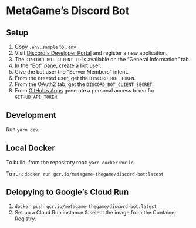 # MetaGame’s Discord Bot

## Setup

1. Copy `.env.sample` to `.env`
2. Visit [Discord's Developer Portal](//discord.com/developers/applications/) and register a new application.
3. The `DISCORD_BOT_CLIENT_ID` is available on the “General Information” tab.
4. In the “Bot” pane, create a bot user.
5. Give the bot user the “Server Members” intent.
6. From the created user, get the `DISCORD_BOT_TOKEN`.
7. From the OAuth2 tab, get the `DISCORD_BOT_CLIENT_SECRET`.
8. From [GitHub’s Apps](//github.com/settings/apps) generate a personal access token for `GITHUB_API_TOKEN`.

## Development

Run `yarn dev`.

## Local Docker

To build: from the repository root: `yarn docker:build`

To run: `docker run gcr.io/metagame-thegame/discord-bot:latest`

## Delopying to Google’s Cloud Run

1. `docker push gcr.io/metagame-thegame/discord-bot:latest`
2. Set up a Cloud Run instance & select the image from the Container Registry.
